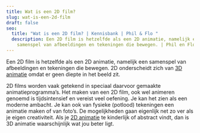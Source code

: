 ```yaml
---
title: Wat is een 2D film?
slug: wat-is-een-2d-film
draft: false
seo:
  title: "Wat is een 2D film? | Kennisbank | Phil & Flo "
  description: Een 2D film is hetzelfde als een 2D animatie, namelijk een
    samenspel van afbeeldingen en tekeningen die bewegen. | Phil en Flo
---
```

Een 2D film is hetzelfde als een 2D animatie, namelijk een samenspel van afbeeldingen en tekeningen die bewegen. 2D onderscheidt zich van [3D animatie](https://www.philenflo.nl/3d-animatie-laten-maken/) omdat er geen diepte in het beeld zit.

2D films worden vaak getekend in speciaal daarvoor gemaakte animatieprogramma’s. Het maken van een 2D film, ook wel animeren genoemd is tijdsintensief en vereist veel oefening. Je kan het zien als een moderne ambacht. Je kan ook van fysieke (potlood) tekeningen een animatie maken of van foto’s. De mogelijkheden gaan eigenlijk net zo ver als je eigen creativiteit. Als je [2D animatie](https://www.philenflo.nl/2d-animatie/) te kinderlijk of abstract vindt, dan is 3D animatie waarschijnlijk wat jou beter ligt.